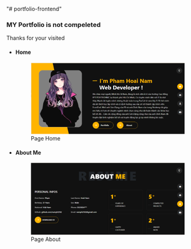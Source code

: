 "# portfolio-frontend" 
 <h3>MY Portfolio is not compeleted</h3>
 <p>Thanks for your visited</p>
<ul>
    <li>
        <h4>Home</h4>
         <figure>
            <img src="./public/intro/home.png" alt="View Home">
             <figcaption>Page Home</figcaption>
        </figure>
    </li>
     <li>
        <h4>About Me</h4>
         <figure>
            <img src="./public/intro/about.png" alt="View About ME">
             <figcaption>Page About</figcaption>
        </figure>
    </li>
</ul>